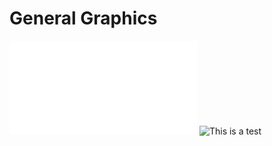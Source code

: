 # General Graphics
![Link to the pdf and some description](figures/power_vs_logE_withLHCandCERN.pdf)
![This is a test](figures/power_vs_logE_withLHCandCERN.png)
